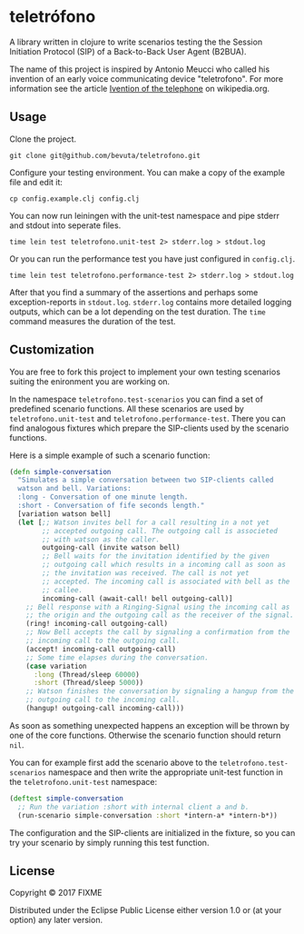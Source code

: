# teletrófono

A library written in clojure to write scenarios testing the the
Session Initiation Protocol (SIP) of a Back-to-Back User Agent
(B2BUA).

The name of this project is inspired by Antonio Meucci who called his
invention of an early voice communicating device "teletrofono". For more information
see the
article
[Ivention of the telephone](https://en.wikipedia.org/wiki/Invention_of_the_telephone) on
wikipedia.org.

## Usage

Clone the project.

``` shell
git clone git@github.com/bevuta/teletrofono.git
```

Configure your testing environment. You can make a copy of the example
file and edit it:

``` shell
cp config.example.clj config.clj
```

You can now run leiningen with the unit-test namespace and pipe stderr
and stdout into seperate files.

``` shell
time lein test teletrofono.unit-test 2> stderr.log > stdout.log
```

Or you can run the performance test you have just configured in `config.clj`.

``` shell
time lein test teletrofono.performance-test 2> stderr.log > stdout.log
```

After that you find a summary of the assertions and perhaps some
exception-reports in `stdout.log`. `stderr.log` contains more detailed
logging outputs, which can be a lot depending on the test
duration. The `time` command measures the duration of the test.

## Customization

You are free to fork this project to implement your own testing
scenarios suiting the enironment you are working on.

In the namespace `teletrofono.test-scenarios` you can find a set of
predefined scenario functions. All these scenarios are used by
`teletrofono.unit-test` and `teletrofono.performance-test`. There you
can find analogous fixtures which prepare the SIP-clients used by the
scenario functions.

Here is a simple example of such a scenario function:

``` clojure
(defn simple-conversation
  "Simulates a simple conversation between two SIP-clients called
  watson and bell. Variations:
  :long - Conversation of one minute length.
  :short - Conversation of fife seconds length."
  [variation watson bell]
  (let [;; Watson invites bell for a call resulting in a not yet
        ;; accepted outgoing call. The outgoing call is associeted
        ;; with watson as the caller.
        outgoing-call (invite watson bell)
        ;; Bell waits for the invitation identified by the given
        ;; outgoing call which results in a incoming call as soon as
        ;; the invitation was received. The call is not yet
        ;; accepted. The incoming call is associated with bell as the
        ;; callee.
        incoming-call (await-call! bell outgoing-call)]
    ;; Bell response with a Ringing-Signal using the incoming call as
    ;; the origin and the outgoing call as the receiver of the signal.
    (ring! incoming-call outgoing-call)
    ;; Now Bell accepts the call by signaling a confirmation from the
    ;; incoming call to the outgoing call.
    (accept! incoming-call outgoing-call)
    ;; Some time elapses during the conversation.
    (case variation
      :long (Thread/sleep 60000)
      :short (Thread/sleep 5000))
    ;; Watson finishes the conversation by signaling a hangup from the
    ;; outgoing call to the incoming call.
    (hangup! outgoing-call incoming-call)))
```

As soon as something unexpected happens an exception will be thrown by
one of the core functions. Otherwise the scenario function should
return `nil`.

You can for example first add the scenario above to the
`teletrofono.test-scenarios` namespace and then write the appropriate
unit-test function in the `teletrofono.unit-test` namespace:

``` clojure
(deftest simple-conversation
  ;; Run the variation :short with internal client a and b.
  (run-scenario simple-conversation :short *intern-a* *intern-b*))
```

The configuration and the SIP-clients are initialized in the fixture,
so you can try your scenario by simply running this test function.

## License

Copyright © 2017 FIXME

Distributed under the Eclipse Public License either version 1.0 or (at
your option) any later version.
